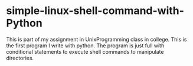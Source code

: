 # simple-linux-shell-command-with-Python
This is part of my assignment in UnixProgramming class in college. This is the first program I write with python.
The program is just full with conditional statements to execute shell commands to manipulate directories.
